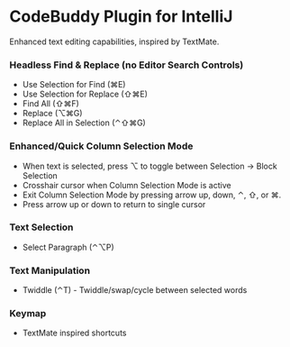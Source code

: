 # CodeBuddy Plugin for IntelliJ

Enhanced text editing capabilities, inspired by TextMate.

### Headless Find &amp; Replace (no Editor Search Controls)
- Use Selection for Find (&#x2318;E)
- Use Selection for Replace (&#x21E7;&#x2318;E)
- Find All (&#x21E7;&#x2318;F)
- Replace (&#x2325;&#x2318;G)
- Replace All in Selection (&#x2303;&#x21E7;&#x2318;G)

### Enhanced/Quick Column Selection Mode
  - When text is selected, press &#x2325; to toggle between Selection &rarr; Block Selection
  - Crosshair cursor when Column Selection Mode is active
  - Exit Column Selection Mode by pressing arrow up, down, &#x2303;, &#x21E7;, or &#x2318;.
  - Press arrow up or down to return to single cursor

### Text Selection
  - Select Paragraph (&#x2303;&#x2325;P)

### Text Manipulation
  - Twiddle (&#x2303;T) - Twiddle/swap/cycle between selected words

### Keymap
  - TextMate inspired shortcuts
